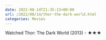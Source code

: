 ```yaml
---
date: 2022-08-14T21:35:13+00:00
url: /2022/08/14/thor-the-dark-world.html
categories: Movies
---
```

Watched Thor: The Dark World (2013) - ★★★




